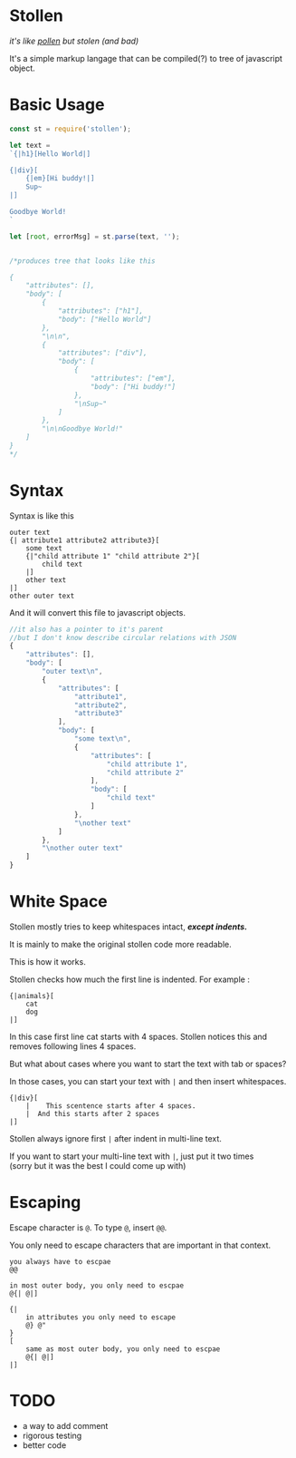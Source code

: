 # Stollen

*it's like [pollen](https://git.matthewbutterick.com/mbutterick/pollen) but stolen (and bad)*

It's a simple markup langage that can be compiled(?) to tree of javascript object.

# Basic Usage

```javascript
const st = require('stollen');

let text = 
`{|h1}[Hello World|]

{|div}[
    {|em}[Hi buddy!|]
    Sup~
|]

Goodbye World!
`

let [root, errorMsg] = st.parse(text, '');


/*produces tree that looks like this

{
    "attributes": [],
    "body": [
        {
            "attributes": ["h1"],
            "body": ["Hello World"]
        },
        "\n\n",
        {
            "attributes": ["div"],
            "body": [
                {
                    "attributes": ["em"],
                    "body": ["Hi buddy!"]
                },
                "\nSup~"
            ]
        },
        "\n\nGoodbye World!"
    ]
}
*/
```

# Syntax
Syntax is like this

```
outer text
{| attribute1 attribute2 attribute3}[
    some text
    {|"child attribute 1" "child attribute 2"}[
        child text
    |]
    other text
|]
other outer text
```

And it will convert this file to javascript objects.

```javascript
//it also has a pointer to it's parent
//but I don't know describe circular relations with JSON
{
    "attributes": [],
    "body": [
        "outer text\n",
        {
            "attributes": [
                "attribute1",
                "attribute2",
                "attribute3"
            ],
            "body": [
                "some text\n",
                {
                    "attributes": [
                        "child attribute 1",
                        "child attribute 2"
                    ],
                    "body": [
                        "child text"
                    ]
                },
                "\nother text"
            ]
        },
        "\nother outer text"
    ]
}

```

# White Space

Stollen mostly tries to keep whitespaces intact, ***except indents.***

It is mainly to make the original stollen code more readable.

This is how it works.

Stollen checks how much the first line is indented. For example :
```
{|animals}[
    cat
    dog
|]
```
In this case first line cat starts with 4 spaces.
Stollen notices this and removes following lines 4 spaces.

But what about cases where you want to start the text with tab or spaces?

In those cases, you can start your text with `|` and then insert whitespaces.

```
{|div}[
    |    This scentence starts after 4 spaces.
    |  And this starts after 2 spaces
|]
```

Stollen always ignore first `|` after indent in multi-line text.

If you want to start your multi-line text with `|`, just put it two times   
(sorry but it was the best I could come up with)

# Escaping

Escape character is `@`. To type `@`, insert `@@`.

You only need to escape characters that are important in that context.

```
you always have to escpae
@@

in most outer body, you only need to escpae
@{| @|]

{|
    in attributes you only need to escape
    @} @"
}
[
    same as most outer body, you only need to escpae
    @{| @|]
|]
```

# TODO

* a way to add comment
* rigorous testing
* better code